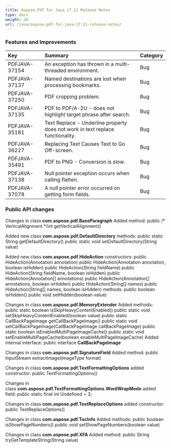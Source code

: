 ```yaml
---
title: Aspose.Pdf for Java 17.11 Release Notes
type: docs
weight: 20
url: /java/aspose-pdf-for-java-17-11-release-notes/
---
```


### **Features and Improvements**

|**Key**|**Summary**|**Category**|
| :- | :- | :- |
|PDFJAVA-37154|An exception has thrown in a multi-threaded environment.|Bug|
|PDFJAVA-37137|Named destinations are lost when processing bookmarks.|Bug|
|PDFJAVA-37250|PDF cropping problem.|Bug|
|PDFJAVA-37135|PDF to PDF/A-2U - does not highlight target phrase after search.|Bug|
|PDFJAVA-35181|Text Replace - Underline property does not work in text replace functionality.|Bug|
|PDFJAVA-36227|Replacing Text Causes Text to Go Off-screen.|Bug|
|PDFJAVA-35491|PDF to PNG - Conversion is slow.|Bug|
|PDFJAVA-37138|Null pointer exception occurs when calling flatten.|Bug|
|PDFJAVA-37078|A null pointer error occurred on getting form fields.|Bug|
### **Public API changes**
Changes in class **com.aspose.pdf.BaseParagraph** 
Added method:
public /* VerticalAlignment */int getVerticalAlignment()

Added new class **com.aspose.pdf.DefaultDirectory** 
methods:
public static String getDefaultDirectory()
public static void setDefaultDirectory(String value)

Added new class **com.aspose.pdf.HideAction** 
constructors:
public HideAction(Annotation annotation)
public HideAction(Annotation annotation, boolean isHidden)
public HideAction(String fieldName)
public HideAction(String fieldName, boolean isHidden)
public HideAction(Annotation[] annotations)
public HideAction(Annotation[] annotations, boolean isHidden)
public HideAction(String[] names)
public HideAction(String[] names, boolean isHidden)
methods:
public boolean isHidden()
public void setHidden(boolean value)

Changes in class **com.aspose.pdf.MemoryExtender** 
Added methods:
public static boolean isSkipHeavyContentEnabled()
public static void setSkipHeavyContentEnabled(boolean value)
public static CallBackPageImage getCallBackPageImage()
public static void setCallBackPageImage(CallBackPageImage callBackPageImage)
public static boolean isEnabledMultiPageImageCache()
public static void setEnableMultiPageCache(boolean enableMultiPageImageCache)
Added internal interface:
public interface **CallBackPageImage**

Changes in class **com.aspose.pdf.SignatureField** 
Added method:
public InputStream extractImage(ImageType format)

Changes in class **com.aspose.pdf.TextFormattingOptions** 
added constructor:
public TextFormattingOptions()

Changes in class **com.aspose.pdf.TextFormattingOptions.WordWrapMode** 
added field:
public static final int Undefined = 3;

Changes in class **com.aspose.pdf.TextReplaceOptions** 
added constructor:
public TextReplaceOptions()

Changes in class **com.aspose.pdf.TocInfo** 
Added methods:
public boolean isShowPageNumbers()
public void setShowPageNumbers(boolean value)

Changes in class **com.aspose.pdf.XFA** 
Added method:
public String tryGetTemplateString(String value)
